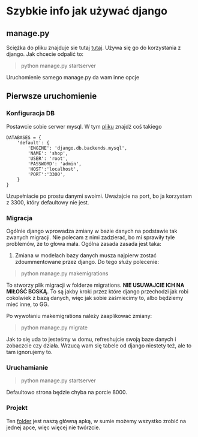 # Szybkie info jak używać django

## manage.py
Sciężka do pliku znajduje sie tutaj [tutaj](/Backend/Sklep/manage.py). Używa się go do korzystania z django. Jak chcecie odpalić to:
> python manage.py startserver
>
Uruchomienie samego manage.py da wam inne opcje

## Pierwsze uruchomienie

### Konfiguracja DB

Postawcie sobie serwer mysql. W tym [pliku](Backend\Sklep\Sklep\settings.py) znajdż coś takiego 
```
DATABASES = {
    'default': {
        'ENGINE': 'django.db.backends.mysql',
        'NAME': 'shop',
        'USER': 'root',
        'PASSWORD': 'admin',
        'HOST':'localhost',
        'PORT':'3300',
    }
}
```
Uzupełniacie po prostu danymi swoimi. Uważajcie na port, bo ja korzystam z 3300, który defaultowy nie jest.

### Migracja

Ogólnie django wprowadza zmiany w bazie danych na podstawie tak zwanych migracji. Nie polecam z nimi zadzierać, bo mi sprawiły tyle problemów, że to głowa mała. Ogólna zasada zasada jest taka:

1. Zmiana w modelach bazy danych musza najpierw zostać zdoummentowane przez django. Do tego służy polecenie:
> python manage.py makemigrations
>
To stworzy plik migracji w folderze migrations. **NIE USUWAJCIE ICH NA MIŁOŚĆ BOSKĄ.** To są jakby kroki przez które django przechodzi jak robi cokolwiek z bazą danych, więc jak sobie zaśmiecimy to, albo będziemy mieć inne, to GG.

Po wywołaniu makemigrations należy zaaplikować zmiany:
> python manage.py migrate
>
Jak to się uda to jesteśmy w domu, refreshujcie swoją baze danych i zobaczcie czy działa. Wrzucą wam się tabele od django niestety też, ale to tam ignorujemy to. 

### Uruchamianie 

>python manage.py startserver

Defaultowo strona będzie chyba na porcie 8000.

### Projekt

Ten [folder](/Backend/Sklep/database_manager) jest naszą główną apką, w sumie możemy wszystko zrobić na jednej apce, więc więcej nie twórzcie. 